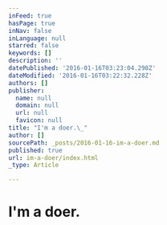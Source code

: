 ```yaml
---
inFeed: true
hasPage: true
inNav: false
inLanguage: null
starred: false
keywords: []
description: ''
datePublished: '2016-01-16T03:23:04.298Z'
dateModified: '2016-01-16T03:22:32.228Z'
authors: []
publisher:
  name: null
  domain: null
  url: null
  favicon: null
title: "I'm a doer.\_"
author: []
sourcePath: _posts/2016-01-16-im-a-doer.md
published: true
url: im-a-doer/index.html
_type: Article

---
```

# I'm a doer.